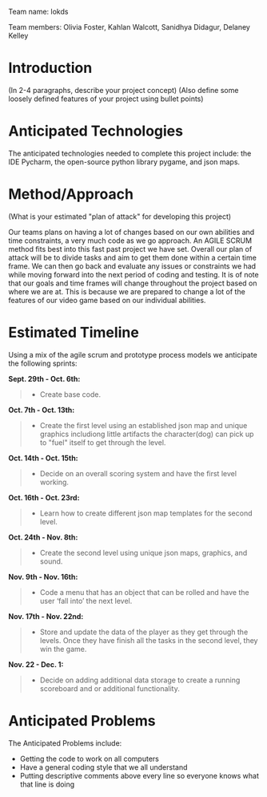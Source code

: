 ﻿Team name: lokds


Team members:
Olivia Foster, Kahlan Walcott, Sanidhya Didagur, Delaney Kelley
# Introduction

(In 2-4 paragraphs, describe your project concept) (Also define some loosely defined features of your project using bullet points)

# Anticipated Technologies

The anticipated technologies needed to complete this project include: the IDE Pycharm, the open-source python library pygame, and json maps. 

# Method/Approach

(What is your estimated "plan of attack" for developing this project)

Our teams plans on having a lot of changes based on our own abilities and time constraints, a very much code as we go approach. An AGILE SCRUM method fits best into this fast past project we have set. Overall our plan of attack will be to divide tasks and aim to get them done within a certain time frame. We can then go back and evaluate any issues or constraints we had while moving forward into the next period of coding and testing. It is of note that our goals and time frames will change throughout the project based on where we are at. This is because we are prepared to change a lot of the features of our video game based on our individual abilities.

# Estimated Timeline

Using a mix of the agile scrum and prototype process models we anticipate the following sprints:

**Sept. 29th - Oct. 6th:**

> - Create base code.

**Oct. 7th - Oct. 13th:**

> - Create the first level using an established json map and unique graphics includiong little artifacts the character(dog) can pick up to "fuel" itself to get through the level.

**Oct. 14th - Oct. 15th:**
> - Decide on an overall scoring system and have the first level working.

**Oct. 16th - Oct. 23rd:**
> - Learn how to create different json map templates for the second level.

**Oct. 24th - Nov. 8th:**
> - Create the second level using unique json maps, graphics, and sound.

**Nov. 9th - Nov. 16th:**
> - Code a menu that has an object that can be rolled and have the user ‘fall into’ the next level.

**Nov. 17th - Nov. 22nd:**
> - Store and update the data of the player as they get through the levels. Once they have finish all the tasks in the second level, they win the game.

**Nov. 22 - Dec. 1:**
> - Decide on adding additional data storage to create a running scoreboard and or additional functionality. 


# Anticipated Problems

The Anticipated Problems include:
* Getting the code to work on all computers
* Have a general coding style that we all understand
* Putting descriptive comments above every line so everyone knows what that line is doing
